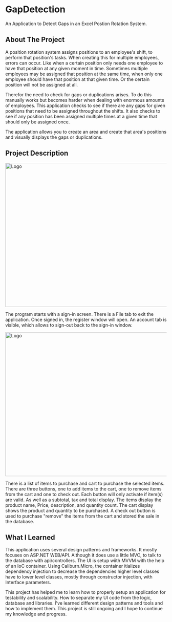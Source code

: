 # GapDetection
An Application to Detect Gaps in an Excel Postion Rotation System.

## About The Project
A position rotation system assigns positions to an employee's shift, to perform that position's tasks. When creating this for multiple employees, errors can occur. Like when a certain position only needs one employee to have that position at any given moment in time. Sometimes multiple employees may be assigned that position at the same time, when only one employee should have that position at that given time. Or the certain position will not be assigned at all. 

Therefor the need to check for gaps or duplications arises. To do this manually works but becomes harder when dealing with enormous amounts of employees. This application checks to see if there are any gaps for given positions that need to be assigned throughout the shifts. It also checks to see if any position has been assigned multiple times at a given time that should only be assigned once.

The application allows you to create an area and create that area's positions and visually displays the gaps or duplications.

## Project Description

<img src=".JPG" alt="Logo" width="800" height="450">

The program starts with a sign-in screen. There is a File tab to exit the application. Once signed in, the register window will open. An account tab is visible, which allows to sign-out back to the sign-in window. 

<img src=".JPG" alt="Logo" width="800" height="450">

There is a list of items to purchase and cart to purchase the selected items. There are three buttons, one to add items to the cart, one to remove items from the cart and one to check out. Each button will only activate if item(s) are valid. As well as a subtotal, tax and total display. The items display the product name, Price, description, and quantity count. The cart display shows the product and quantity to be purchased. A check out button is used to purchase "remove" the items from the cart and stored the sale in the database.

## What I Learned 
This application uses several design patterns and frameworks. It mostly focuses on ASP.NET WEB/API. Although it does use a little MVC, to talk to the database with api/controllers. The UI is setup wiith MVVM with the help of an IoC container. Using Caliburn.Micro, the container itializes dependency injection to decrease the dependencies higher level classes have to lower level classes, mostly through constructor injection, with Interface parameters.

This project has helped me to learn how to properly setup an application for testability and scalability. How to separate my UI code from the logic, database and libraries. I've learned different design patterns and tools and how to implement them. This project is still ongoing and I hope to continue my knowledge and progress.  
